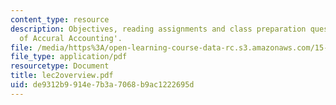 ```yaml
---
content_type: resource
description: Objectives, reading assignments and class preparation questions on 'Principles
  of Accural Accounting'.
file: /media/https%3A/open-learning-course-data-rc.s3.amazonaws.com/15-514-financial-and-managerial-accounting-summer-2003/de9312b9914e7b3a7068b9ac1222695d_lec2overview.pdf
file_type: application/pdf
resourcetype: Document
title: lec2overview.pdf
uid: de9312b9-914e-7b3a-7068-b9ac1222695d
---
```

